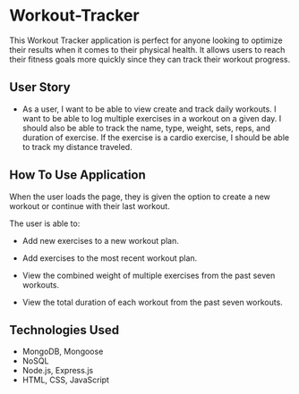 # Workout-Tracker

This Workout Tracker application is perfect for anyone looking to optimize their results when it comes to their physical health. It allows users to reach their fitness goals more quickly since they can track their workout progress.

## User Story

* As a user, I want to be able to view create and track daily workouts. I want to be able to log multiple exercises in a workout on a given day. I should also be able to track the name, type, weight, sets, reps, and duration of exercise. If the exercise is a cardio exercise, I should be able to track my distance traveled.

## How To Use Application

When the user loads the page, they is given the option to create a new workout or continue with their last workout.

The user is able to:

  * Add new exercises to a new workout plan.

  * Add exercises to the most recent workout plan.

  * View the combined weight of multiple exercises from the past seven workouts.

  * View the total duration of each workout from the past seven workouts.


## Technologies Used
* MongoDB, Mongoose
* NoSQL
* Node.js, Express.js
* HTML, CSS, JavaScript